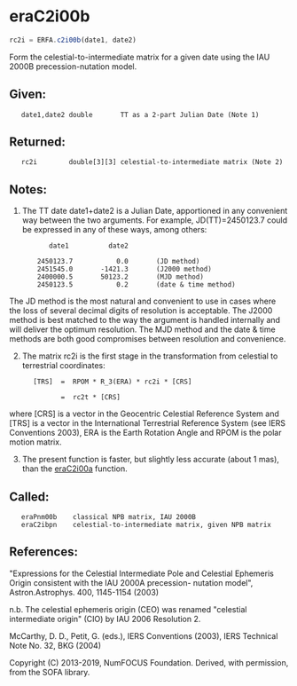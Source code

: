 # eraC2i00b

```js
rc2i = ERFA.c2i00b(date1, date2)
```

Form the celestial-to-intermediate matrix for a given date using the
IAU 2000B precession-nutation model.

## Given:
```
   date1,date2 double       TT as a 2-part Julian Date (Note 1)
```

## Returned:
```
   rc2i        double[3][3] celestial-to-intermediate matrix (Note 2)
```

## Notes:

1) The TT date date1+date2 is a Julian Date, apportioned in any
   convenient way between the two arguments.  For example,
   JD(TT)=2450123.7 could be expressed in any of these ways,
   among others:

```
          date1          date2

       2450123.7           0.0       (JD method)
       2451545.0       -1421.3       (J2000 method)
       2400000.5       50123.2       (MJD method)
       2450123.5           0.2       (date & time method)
```

   The JD method is the most natural and convenient to use in
   cases where the loss of several decimal digits of resolution
   is acceptable.  The J2000 method is best matched to the way
   the argument is handled internally and will deliver the
   optimum resolution.  The MJD method and the date & time methods
   are both good compromises between resolution and convenience.

2) The matrix rc2i is the first stage in the transformation from
   celestial to terrestrial coordinates:

```
      [TRS]  =  RPOM * R_3(ERA) * rc2i * [CRS]

             =  rc2t * [CRS]
```

   where [CRS] is a vector in the Geocentric Celestial Reference
   System and [TRS] is a vector in the International Terrestrial
   Reference System (see IERS Conventions 2003), ERA is the Earth
   Rotation Angle and RPOM is the polar motion matrix.

3) The present function is faster, but slightly less accurate (about
   1 mas), than the [eraC2i00a][1] function.

## Called:
```
   eraPnm00b    classical NPB matrix, IAU 2000B
   eraC2ibpn    celestial-to-intermediate matrix, given NPB matrix
```

## References:

   "Expressions for the Celestial Intermediate Pole and Celestial
   Ephemeris Origin consistent with the IAU 2000A precession-
   nutation model", Astron.Astrophys. 400, 1145-1154
   (2003)

   n.b. The celestial ephemeris origin (CEO) was renamed "celestial
        intermediate origin" (CIO) by IAU 2006 Resolution 2.

   McCarthy, D. D., Petit, G. (eds.), IERS Conventions (2003),
   IERS Technical Note No. 32, BKG (2004)

Copyright (C) 2013-2019, NumFOCUS Foundation.
Derived, with permission, from the SOFA library.


[1]: era.c2i00a.md
